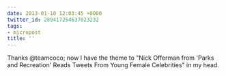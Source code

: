 ```yaml
---
date: 2013-01-10 12:03:45 +0000
twitter_id: 289417254637023232
tags:
- micropost
title: ''
---
```


Thanks @teamcoco; now I have the theme to "Nick Offerman from 'Parks and Recreation' Reads Tweets From Young Female Celebrities" in my head.
